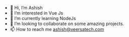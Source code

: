 - 👋 Hi, I’m Ashish
- 👀 I’m interested in Vue Js
- 🌱 I’m currently learning NodeJs
- 💞️ I’m looking to collaborate on some amazing projects.
- 📫 How to reach me ashish@veersatech.com

<!---
ashishveersatech/ashishveersatech is a ✨ special ✨ repository because its `README.md` (this file) appears on your GitHub profile.
You can click the Preview link to take a look at your changes.
--->
